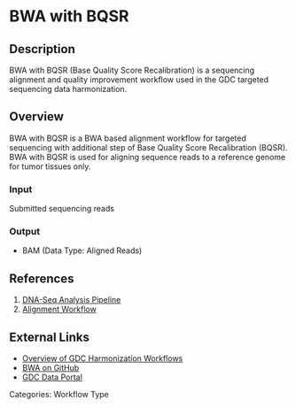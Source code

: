 # BWA with BQSR

## Description ##

BWA with BQSR (Base Quality Score Recalibration) is a sequencing alignment and quality improvement workflow used in the GDC targeted sequencing data harmonization. 

## Overview ##

BWA with BQSR is a BWA based alignment workflow for targeted sequencing with additional step of Base Quality Score Recalibration (BQSR). BWA with BQSR is used for aligning sequence reads to a reference genome for tumor tissues only.

### Input

Submitted sequencing reads

### Output

* BAM (Data Type: Aligned Reads)

## References ##

1. [DNA-Seq Analysis Pipeline](/Data/Bioinformatics_Pipelines/DNA_Seq_Variant_Calling_Pipeline/)
1. [Alignment Workflow](/Data/Bioinformatics_Pipelines/DNA_Seq_Variant_Calling_Pipeline/#alignment-workflow)

## External Links ##

* [Overview of GDC Harmonization Workflows](https://github.com/NCI-GDC/gdc-workflow-overview/blob/master/README.md)
* [BWA on GitHub](https://github.com/lh3/bwa)
* [GDC Data Portal](https://portal.gdc.cancer.gov)

Categories: Workflow Type